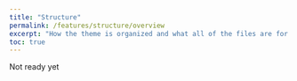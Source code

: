 ```yaml
---
title: "Structure"
permalink: /features/structure/overview
excerpt: "How the theme is organized and what all of the files are for."
toc: true
---
```


Not ready yet